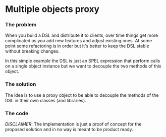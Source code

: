 # Multiple objects proxy

### The problem

When you build a DSL and distribute it to clients, over time things get more complicated as you add
new features and adjust existing ones. At some point some refactoring is in order but it's better
to keep the DSL stable without breaking changes.

In this simple example the DSL is just an SPEL expression that perform calls on a single object 
instance but we want to decouple the two methods of this object. 

### The solution

The idea is to use a proxy object to be able to decouple the methods of the DSL in their own 
classes (and libraries).

### The code

_DISCLAIMER_: The implementation is just a proof of concept for the proposed solution and in no way
is meant to be product ready.

  
